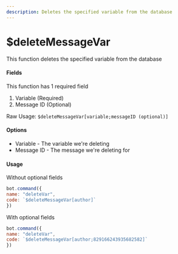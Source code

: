 ```yaml
---
description: Deletes the specified variable from the database 
---
```


# $deleteMessageVar

This function deletes the specified variable from the database

#### Fields

This function has 1 required field

1. Variable \(Required\)
2. Message ID \(Optional\)

Raw Usage: `$deleteMessageVar[variable;messageID (optional)]`

#### Options

* Variable - The variable we're deleting
* Message ID - The message we're deleting for

#### Usage

Without optional fields

```javascript
bot.command({
name: "deleteVar",
code: `$deleteMessageVar[author]`
})
```

With optional fields

```javascript
bot.command({
name: "deleteVar",
code: `$deleteMessageVar[author;829166243935682582]`
})
```

